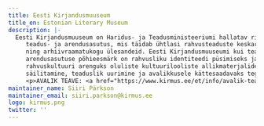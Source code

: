 ```yaml
---
title: Eesti Kirjandusmuuseum
title_en: Estonian Literary Museum
description: |-
  Eesti Kirjandusmuuseum on Haridus- ja Teadusministeeriumi hallatav riigi
     teadus- ja arendusasutus, mis täidab ühtlasi rahvusteaduste keskarhiivi
     ning arhiivraamatukogu ülesandeid. Eesti Kirjandusmuuseumi kui teadus- ja
     arendusasutuse põhieesmärk on rahvusliku identiteedi püsimiseks ja
     rahvuskultuuri arenguks oluliste kultuurilooliste allikmaterjalide
     säilitamine, teaduslik uurimine ja avalikkusele kättesaadavaks tegemine.
     <p>AVALIK TEAVE: <a href="https://www.kirmus.ee/et/info/avalik-teave" target="_blank" rel="noopener">https://www.kirmus.ee/et/info/avalik-teave</a></p>
maintainer_name: Siiri Pärkson
maintainer_email: siiri.parkson@kirmus.ee
logo: kirmus.png
twitter: ''
---
```

